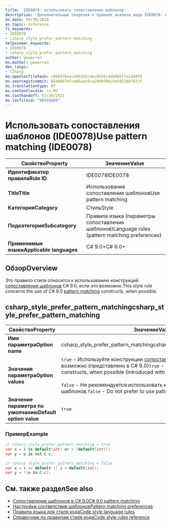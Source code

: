 ```yaml
---
title: 'IDE0078: использовать сопоставление шаблонов'
description: 'Дополнительные сведения о правиле анализа кода IDE0078: использовать сопоставление шаблонов'
ms.date: 09/30/2020
ms.topic: reference
f1_keywords:
- IDE0078
- csharp_style_prefer_pattern_matching
helpviewer_keywords:
- IDE0078
- csharp_style_prefer_pattern_matching
author: gewarren
ms.author: gewarren
dev_langs:
- CSharp
ms.openlocfilehash: c89607beecb9b335c3ec8b59c4db066ffa2dddf0
ms.sourcegitcommit: 05d0087dfca85aac9ca2960f86c5efd218bf833f
ms.translationtype: HT
ms.contentlocale: ru-RU
ms.lasthandoff: 03/30/2021
ms.locfileid: "96593660"
---
```

# <a name="use-pattern-matching-ide0078"></a><span data-ttu-id="59198-103">Использовать сопоставления шаблонов (IDE0078)</span><span class="sxs-lookup"><span data-stu-id="59198-103">Use pattern matching (IDE0078)</span></span>

|<span data-ttu-id="59198-104">Свойство</span><span class="sxs-lookup"><span data-stu-id="59198-104">Property</span></span>|<span data-ttu-id="59198-105">Значение</span><span class="sxs-lookup"><span data-stu-id="59198-105">Value</span></span>|
|-|-|
| <span data-ttu-id="59198-106">**Идентификатор правила**</span><span class="sxs-lookup"><span data-stu-id="59198-106">**Rule ID**</span></span> | <span data-ttu-id="59198-107">IDE0078</span><span class="sxs-lookup"><span data-stu-id="59198-107">IDE0078</span></span> |
| <span data-ttu-id="59198-108">**Title**</span><span class="sxs-lookup"><span data-stu-id="59198-108">**Title**</span></span> | <span data-ttu-id="59198-109">Использование сопоставления шаблонов</span><span class="sxs-lookup"><span data-stu-id="59198-109">Use pattern matching</span></span> |
| <span data-ttu-id="59198-110">**Категория**</span><span class="sxs-lookup"><span data-stu-id="59198-110">**Category**</span></span> | <span data-ttu-id="59198-111">Стиль</span><span class="sxs-lookup"><span data-stu-id="59198-111">Style</span></span> |
| <span data-ttu-id="59198-112">**Подкатегория**</span><span class="sxs-lookup"><span data-stu-id="59198-112">**Subcategory**</span></span> | <span data-ttu-id="59198-113">Правила языка (параметры сопоставления шаблонов)</span><span class="sxs-lookup"><span data-stu-id="59198-113">Language rules (pattern matching preferences)</span></span> |
| <span data-ttu-id="59198-114">**Применимые языки**</span><span class="sxs-lookup"><span data-stu-id="59198-114">**Applicable languages**</span></span> | <span data-ttu-id="59198-115">C# 9.0+</span><span class="sxs-lookup"><span data-stu-id="59198-115">C# 9.0+</span></span> |

## <a name="overview"></a><span data-ttu-id="59198-116">Обзор</span><span class="sxs-lookup"><span data-stu-id="59198-116">Overview</span></span>

<span data-ttu-id="59198-117">Это правило стиля относится к использованию конструкций [сопоставления шаблонов](../../../csharp/whats-new/csharp-9.md#pattern-matching-enhancements) C# 9.0, если это возможно.</span><span class="sxs-lookup"><span data-stu-id="59198-117">This style rule concerns the use of C# 9.0 [pattern matching](../../../csharp/whats-new/csharp-9.md#pattern-matching-enhancements) constructs, when possible.</span></span>

## <a name="csharp_style_prefer_pattern_matching"></a><span data-ttu-id="59198-118">csharp_style_prefer_pattern_matching</span><span class="sxs-lookup"><span data-stu-id="59198-118">csharp_style_prefer_pattern_matching</span></span>

|<span data-ttu-id="59198-119">Свойство</span><span class="sxs-lookup"><span data-stu-id="59198-119">Property</span></span>|<span data-ttu-id="59198-120">Значение</span><span class="sxs-lookup"><span data-stu-id="59198-120">Value</span></span>|
|-|-|
| <span data-ttu-id="59198-121">**Имя параметра**</span><span class="sxs-lookup"><span data-stu-id="59198-121">**Option name**</span></span> | <span data-ttu-id="59198-122">csharp_style_prefer_pattern_matching</span><span class="sxs-lookup"><span data-stu-id="59198-122">csharp_style_prefer_pattern_matching</span></span> |
| <span data-ttu-id="59198-123">**Значения параметра**</span><span class="sxs-lookup"><span data-stu-id="59198-123">**Option values**</span></span> | <span data-ttu-id="59198-124">`true` - Используйте конструкции [сопоставления шаблонов](../../../csharp/whats-new/csharp-9.md#pattern-matching-enhancements), если это возможно (представлено в C# 9.0)</span><span class="sxs-lookup"><span data-stu-id="59198-124">`true` - Prefer to use [pattern matching](../../../csharp/whats-new/csharp-9.md#pattern-matching-enhancements) constructs, when possible (introduced with C# 9.0)</span></span><br /><br /><span data-ttu-id="59198-125">`false` - Не рекомендуется использовать конструкции сопоставления шаблонов.</span><span class="sxs-lookup"><span data-stu-id="59198-125">`false` - Do not prefer to use pattern matching constructs.</span></span> |
| <span data-ttu-id="59198-126">**Значение параметра по умолчанию**</span><span class="sxs-lookup"><span data-stu-id="59198-126">**Default option value**</span></span> | `true` |

### <a name="example"></a><span data-ttu-id="59198-127">Пример</span><span class="sxs-lookup"><span data-stu-id="59198-127">Example</span></span>

```csharp
// csharp_style_prefer_pattern_matching = true
var x = i is default(int) or > (default(int));
var y = o is not C c;

// csharp_style_prefer_pattern_matching = false
var x = i == default || i > default(int);
var y = !(o is C c);
```

## <a name="see-also"></a><span data-ttu-id="59198-128">См. также раздел</span><span class="sxs-lookup"><span data-stu-id="59198-128">See also</span></span>

- [<span data-ttu-id="59198-129">Сопоставление шаблонов в C# 9.0</span><span class="sxs-lookup"><span data-stu-id="59198-129">C# 9.0 pattern matching</span></span>](../../../csharp/whats-new/csharp-9.md#pattern-matching-enhancements)
- [<span data-ttu-id="59198-130">Настройки соответствия шаблонов</span><span class="sxs-lookup"><span data-stu-id="59198-130">Pattern matching preferences</span></span>](pattern-matching-preferences.md)
- [<span data-ttu-id="59198-131">Правила языка для стиля кода</span><span class="sxs-lookup"><span data-stu-id="59198-131">Code style language rules</span></span>](language-rules.md)
- [<span data-ttu-id="59198-132">Справочник по правилам стиля кода</span><span class="sxs-lookup"><span data-stu-id="59198-132">Code style rules reference</span></span>](index.md)
